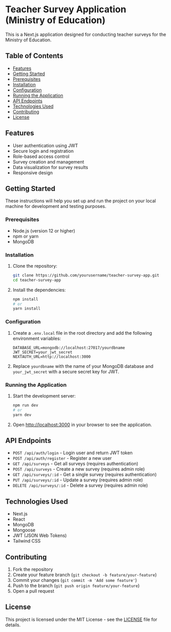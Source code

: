 # Teacher Survey Application (Ministry of Education)

This is a Next.js application designed for conducting teacher surveys for the Ministry of Education.

## Table of Contents

- [Features](#features)
- [Getting Started](#getting-started)
- [Prerequisites](#prerequisites)
- [Installation](#installation)
- [Configuration](#configuration)
- [Running the Application](#running-the-application)
- [API Endpoints](#api-endpoints)
- [Technologies Used](#technologies-used)
- [Contributing](#contributing)
- [License](#license)

## Features

- User authentication using JWT
- Secure login and registration
- Role-based access control
- Survey creation and management
- Data visualization for survey results
- Responsive design

## Getting Started

These instructions will help you set up and run the project on your local machine for development and testing purposes.

### Prerequisites

- Node.js (version 12 or higher)
- npm or yarn
- MongoDB

### Installation

1. Clone the repository:
    ```bash
    git clone https://github.com/yourusername/teacher-survey-app.git
    cd teacher-survey-app
    ```

2. Install the dependencies:
    ```bash
    npm install
    # or
    yarn install
    ```

### Configuration

1. Create a `.env.local` file in the root directory and add the following environment variables:
    ```env
    DATABASE_URL=mongodb://localhost:27017/yourdbname
    JWT_SECRET=your_jwt_secret
    NEXTAUTH_URL=http://localhost:3000
    ```

2. Replace `yourdbname` with the name of your MongoDB database and `your_jwt_secret` with a secure secret key for JWT.

### Running the Application

1. Start the development server:
    ```bash
    npm run dev
    # or
    yarn dev
    ```

2. Open [http://localhost:3000](http://localhost:3000) in your browser to see the application.

## API Endpoints

- `POST /api/auth/login` - Login user and return JWT token
- `POST /api/auth/register` - Register a new user
- `GET /api/surveys` - Get all surveys (requires authentication)
- `POST /api/surveys` - Create a new survey (requires admin role)
- `GET /api/surveys/:id` - Get a single survey (requires authentication)
- `PUT /api/surveys/:id` - Update a survey (requires admin role)
- `DELETE /api/surveys/:id` - Delete a survey (requires admin role)

## Technologies Used

- Next.js
- React
- MongoDB
- Mongoose
- JWT (JSON Web Tokens)
- Tailwind CSS

## Contributing

1. Fork the repository
2. Create your feature branch (`git checkout -b feature/your-feature`)
3. Commit your changes (`git commit -m 'Add some feature'`)
4. Push to the branch (`git push origin feature/your-feature`)
5. Open a pull request

## License

This project is licensed under the MIT License - see the [LICENSE](LICENSE) file for details.
